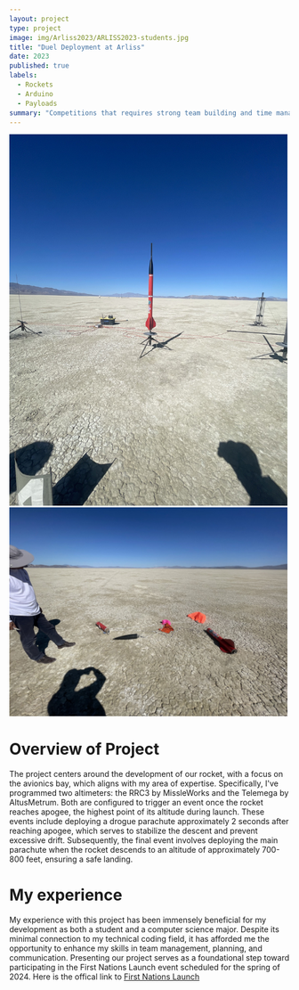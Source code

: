 ```yaml
---
layout: project
type: project
image: img/Arliss2023/ARLISS2023-students.jpg
title: "Duel Deployment at Arliss"
date: 2023
published: true
labels:
  - Rockets
  - Arduino
  - Payloads  
summary: "Competitions that requires strong team building and time management to complete the designed goal."
---
```

<div class="text-center p-4">
  <img width="500px" 
       src="../img/Arliss2023/IMG_4900.jpg" 
       class="img-thumbnail" >
  <img width="500px" 
       src="../img/Arliss2023/IMG_4906.jpg" 
       class="img-thumbnail" >
</div>

# Overview of Project
The project centers around the development of our rocket, with a focus on the avionics bay, which aligns with my area of expertise. Specifically, I've programmed two altimeters: the RRC3 by MissleWorks and the Telemega by AltusMetrum. Both are configured to trigger an event once the rocket reaches apogee, the highest point of its altitude during launch. These events include deploying a drogue parachute approximately 2 seconds after reaching apogee, which serves to stabilize the descent and prevent excessive drift. Subsequently, the final event involves deploying the main parachute when the rocket descends to an altitude of approximately 700-800 feet, ensuring a safe landing.

# My experience
My experience with this project has been immensely beneficial for my development as both a student and a computer science major. Despite its minimal connection to my technical coding field, it has afforded me the opportunity to enhance my skills in team management, planning, and communication. Presenting our project serves as a foundational step toward participating in the First Nations Launch event scheduled for the spring of 2024.
Here is the offical link to [First Nations Launch](https://spacegrant.carthage.edu/first-nations-launch/)
